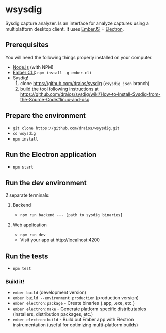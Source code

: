# wsysdig

Sysdig capture analyzer. Is an interface for analyze captures using a multiplatform desktop client. It uses [EmberJS](https://emberjs.com/) + [Electron](https://electron.atom.io/).

## Prerequisites

You will need the following things properly installed on your computer.

* [Node.js](https://nodejs.org/) (with NPM)
* [Ember CLI](https://ember-cli.com/): `npm install -g ember-cli`
* Sysdig!
    1. clone https://github.com/draios/sysdig (`csysdig_json` branch)
    2. build the tool following instructions at https://github.com/draios/sysdig/wiki/How-to-Install-Sysdig-from-the-Source-Code#linux-and-osx

## Prepare the environment

* `git clone https://github.com/draios/wsysdig.git`
* `cd wsysdig`
* `npm install`

## Run the Electron application

- `npm start`

## Run the dev environment

2 separate terminals:

1. Backend
    * `npm run backend --- [path to sysdig binaries]`

2. Web application
    * `npm run dev`
    * Visit your app at http://localhost:4200

## Run the tests

* `npm test`

### Build it!

* `ember build` (development version)
* `ember build --environment production` (production version)
* `ember electron:package` - Create binaries (.app, .exe, etc.)
* `ember electron:make` - Generate platform specific distributables (installers, distribution packages, etc.)
* `ember electron:build` - Build out Ember app with Electron instrumentation (useful for optimizing multi-platform builds)

